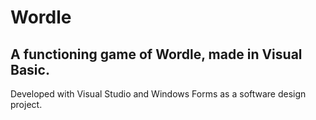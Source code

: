 # Wordle

## A functioning game of Wordle, made in Visual Basic.

Developed with Visual Studio and Windows Forms as a software design project.

